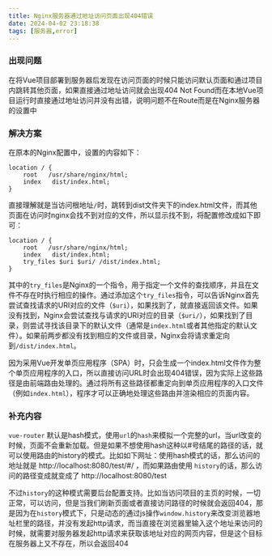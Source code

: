```yaml
---
title: Nginx服务器通过地址访问页面出现404错误
date: 2024-04-02 23:18:38
tags: [服务器,error]
---
```

### 出现问题
在将Vue项目部署到服务器后发现在访问页面的时候只能访问默认页面和通过项目内跳转其他页面，如果直接通过地址访问就会出现404 Not Found而在本地Vue项目运行时直接通过地址访问并没有出错，说明问题不在Route而是在Nginx服务器的设置中
### 解决方案
在原本的Nginx配置中，设置的内容如下：
```
location / {
	root   /usr/share/nginx/html;
	index   dist/index.html;
}
```
直接理解就是当访问根地址`/`时，跳转到dist文件夹下的index.html文件，而其他页面在访问时nginx会找不到对应的文件，所以显示找不到，将配置修改成如下即可：
```
location / {
	root   /usr/share/nginx/html;
	index   dist/index.html;
	try_files $uri $uri/ /dist/index.html;
}
```
其中的`try_files`是Nginx的一个指令，用于指定一个文件的查找顺序，并且在文件不存在时执行相应的操作。通过添加这个`try_files`指令，可以告诉Nginx首先尝试查找请求的URI对应的文件（`$uri`），如果找到了，就直接返回该文件。如果没有找到，Nginx会尝试查找与请求的URI对应的目录（`$uri/`），如果找到了目录，则尝试寻找该目录下的默认文件（通常是`index.html`或者其他指定的默认文件）。如果前两步都没有找到相应的文件或目录，Nginx会将请求重定向到`/dist/index.html`。

因为采用Vue开发单页应用程序（SPA）时，只会生成一个index.html文件作为整个单页应用程序的入口，所以直接访问URL时会出现404错误，因为实际上这些路径是由前端路由处理的。通过将所有这些路径都重定向到单页应用程序的入口文件（例如`index.html`），程序才可以正确地处理这些路由并渲染相应的页面内容。

### 补充内容
`vue-router` 默认是hash模式，使用`url`的`hash`来模拟一个完整的url，当url改变的时候，页面不会重新加载。但是如果不想使用hash这种以#号结尾的路径的话，就可以使用路由的history的模式。比如如下网址：使用hash模式的话，那么访问的地址就是 http://localhost:8080/test/#/ ，而如果路由使用 `history`的话，那么访问的路径变成就变成了 http://localhost:8080/test

不过`history`的这种模式需要后台配置支持。比如当访问项目的主页的时候，一切正常，可以访问，但是当我们刷新页面或者直接访问路径的时候就会返回404，那是因为在`history`模式下，只是动态的通过js操作`window.history`来改变浏览器地址栏里的路径，并没有发起http请求，而当直接在浏览器里输入这个地址来访问的时候，就需要对服务器发起http请求来获取该地址对应的网页内容，但是这个目标在服务器上又不存在，所以会返回404

